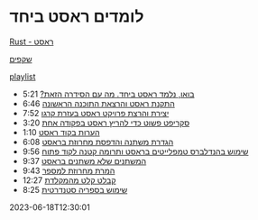 # לומדים ראסט ביחד

[Rust - ראסט](https://www.rust-lang.org/)

[שקפים](https://code-maven.com/slides/rust/)

[playlist](https://www.youtube.com/playlist?list=PLm2NBp4tb5F09f0OFhMgy_vak_ysf7fnP)

* [בואו, נלמד ראסט ביחד. מה עם הסידרה הזאת?](./rust-1.md) 5:21
* [התקנת ראסט והרצאת התוכנה הראשונה](./rust-2.md) 6:46
* [יצירת והרצת פרויקט ראסט בעזרת קרגו](./rust-3.m) 7:52
* [סקריפט פשוט כדי להריץ ראסט בפקודה אחת](./rust-4.md) 3:20
* [הערות בקוד ראסט](./rust-5.md) 1:10
* [הגדרת משתנה והדפסת מחרוזת בראסט](./rust-6.md) 6:08
* [שימוש בהנדלברס טמפלייטים בראסט ותרומה קטנה לקוד פתוח](./rust-7.md) 9:56
* [המשתנים שלא משתנים בראסט](./rust-8.md) 9:37
* [המרת מחרוזת למספר](./rust-9.md) 9:43
* [קבלט קלט מהמקלדת](./rust-10.md) 12:27
* [שימוש בספריה סטנדרטית](./rust-11.md) 8:25



2023-06-18T12:30:01
